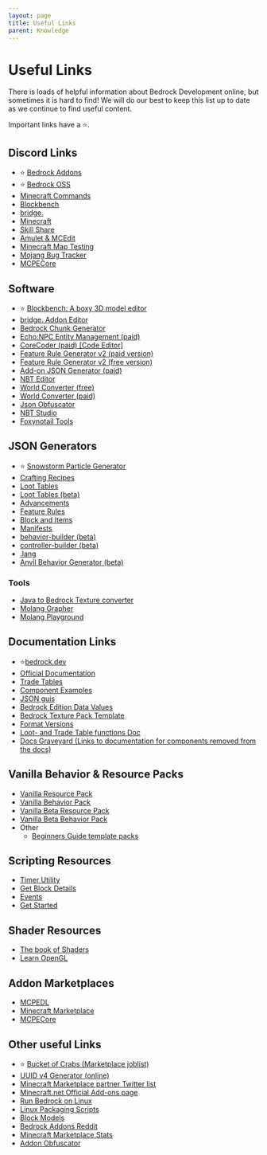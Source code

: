 ```yaml
---
layout: page
title: Useful Links
parent: Knowledge
---
```


# Useful Links

There is loads of helpful information about Bedrock Development online, but sometimes it is hard to find! We will do our best to keep this list up to date as we continue to find useful content.

Important links have a ⭐.

## Discord Links

-   ⭐ [Bedrock Addons](https://discord.gg/46JUdQb)
-   ⭐ [Bedrock OSS](https://discord.gg/XjV87YN)
-   [Minecraft Commands](https://discord.gg/QAFXFtZ)
-   [Blockbench](http://discord.gg/fZQbxbg)
-   [bridge.](https://discord.gg/NxKuWuA)
-   [Minecraft](https://discord.gg/minecraft)
-   [Skill Share](https://discord.gg/sZ7fkcN)
-   [Amulet & MCEdit](https://discord.gg/dSnwqQf)
-   [Minecraft Map Testing](https://discord.gg/QRE99eS)
-   [Mojang Bug Tracker](https://discord.gg/rpCyfKV)
-   [MCPECore](https://discord.gg/Zgu3qt4)

## Software

-   ⭐ [Blockbench: A boxy 3D model editor](https://blockbench.net/)
-   [bridge. Addon Editor](https://bridge-core.github.io/)
-   [Bedrock Chunk Generator](http://www.brightmoore.net/builds/bedrockchunkgenerator)
-   [Echo:NPC Entity Management (paid)](https://www.echonpc.dev/)
-   [CoreCoder (paid) [Code Editor]](https://hanprog.itch.io/core-coder)
-   [Feature Rule Generator v2 (paid version)](https://machine-builder.itch.io/frg-v2)
-   [Feature Rule Generator v2 (free version)](https://drive.google.com/file/d/1rwQTtzgpWiqCS9ecO_j-qcxjdQvWSXgi/view)
-   [Add-on JSON Generator (paid)](https://kaifireborn.itch.io/addon-json-generator)
-   [NBT Editor](https://www.universalminecrafteditor.com/)
-   [World Converter (free)](http://www.mcctoolchest.com/)
-   [World Converter (paid)](https://www.universalminecraftconverter.com/download)
-   [Json Obfuscator](https://pixelpoly.co/creator-tools/obfuscator)
-   [NBT Studio](https://github.com/tryashtar/nbt-studio)
-   [Foxynotail Tools](https://www.foxynotail.com/tools/)

## JSON Generators

-   ⭐ [Snowstorm Particle Generator](https://jannisx11.github.io/snowstorm/)
-   [Crafting Recipes](https://crafting.thedestruc7i0n.ca/)
-   [Loot Tables](https://amaury.carrade.eu/minecraft/loot_tables)
-   [Loot Tables (beta)](http://155.138.235.83)
-   [Advancements](https://advancements.thedestruc7i0n.ca/)
-   [Feature Rules](https://machine-builder.github.io/feature_rule_generator_1.15)
-   [Block and Items](https://gitwither.github.io/bedrock-item-generator/)
-   [Manifests](https://bedrock-manifest.web.app/)
-   [behavior-builder (beta)](https://stirante.com/behavior/index)
-   [controller-builder (beta)](https://stirante.com/controller/index)
-   [.lang](https://solveddev.github.io/AnyLanguage/)
-   [Anvil Behavior Generator (beta)](https://anvil.starktma.com/)

### Tools

-   [Java to Bedrock Texture converter](https://ozelot379.github.io/ConvertJavaTextureToBedrock/)
-   [Molang Grapher](https://jannisx11.github.io/molang-grapher/)
-   [Molang Playground](https://bridge-core.github.io/molang-playground/)

## Documentation Links

-   ⭐[bedrock.dev](https://bedrock.dev/)
-   [Official Documentation](https://minecraft.gamepedia.com/Add-on)
-   [Trade Tables](https://minecraft.gamepedia.com/Bedrock_Edition_function/loot_tables/trade_tables_documentation)
-   [Component Examples](/vanilla-usage/components)
-   [JSON guis](https://geenium.com/bedrock/json-guis/)
-   [Bedrock Edition Data Values](https://minecraft.gamepedia.com/Bedrock_Edition_data_values)
-   [Bedrock Texture Pack Template](https://github.com/Brennian/BedrockTexturesTemplate)
-   [Format Versions](https://gist.github.com/Tschrock/e6615f93f0db82ef30ada63f9ad670ac)
-   [Loot- and Trade Table functions Doc](https://minecraft.gamepedia.com/Bedrock_Edition_function/loot_tables/trade_tables_documentation)
-   [Docs Graveyard (Links to documentation for components removed from the docs)](https://gist.github.com/destruc7i0n/ea1a6a7f97f0986d9326c58246f96fa3)

## Vanilla Behavior & Resource Packs

-   [Vanilla Resource Pack](https://aka.ms/resourcepacktemplate)
-   [Vanilla Behavior Pack](https://aka.ms/behaviorpacktemplate)
-   [Vanilla Beta Resource Pack](https://aka.ms/MinecraftBetaResources)
-   [Vanilla Beta Behavior Pack](https://aka.ms/MinecraftBetaBehaviors)
-   Other
    -   [Beginners Guide template packs](https://github.com/SirLich/bedrock-wiki/tree/gh-pages/assets/images/guide/template_packs)

## Scripting Resources

-   [Timer Utility](https://github.com/WavePlayz/Bedrock-Scripting-API/tree/master/utility/TimerJS)
-   [Get Block Details](https://github.com/WavePlayz/Bedrock-Scripting-API/tree/master/utility/getBlockDetails)
-   [Events](https://gist.github.com/jocopa3/5f718f4198f1ea91a37e3a9da468675c)
-   [Get Started](https://minecraft-addon-tools.github.io/tutorials/)

## Shader Resources

-   [The book of Shaders](https://thebookofshaders.com/)
-   [Learn OpenGL](https://learnopengl.com/)

## Addon Marketplaces

-   [MCPEDL](http://mcpedl.com/?cookie_check=1)
-   [Minecraft Marketplace](https://www.minecraft.net/en-us/catalog)
-   [MCPECore](https://mcpecore.com/)

## Other useful Links

-   ⭐ [Bucket of Crabs (Marketplace joblist)](https://www.bucketofcrabs.net/)
-   [UUID v4 Generator (online)](https://www.uuidgenerator.net/version4)
-   [Minecraft Marketplace partner Twitter list](https://twitter.com/i/lists/1191945551853629442?s=09)
-   [Minecraft.net Official Add-ons page](https://www.minecraft.net/en-us/addons)
-   [Run Bedrock on Linux](https://github.com/Element-0/ElementZero)
-   [Linux Packaging Scripts](https://github.com/ChristopherHX/linux-packaging-scripts)
-   [Block Models](https://blockmodels.com/)
-   [Bedrock Addons Reddit](https://www.reddit.com/r/BedrockAddons/)
-   [Minecraft Marketplace Stats](https://mcmarketstats.miste.fr/globalStats/)
-   [Addon Obfuscator](https://tools.pixelpoly.co/obfuscator)
